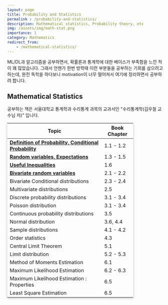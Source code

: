```yaml
---
layout: page
title: Probability and Statistics
permalink : /probability-and-statistics/
description: Mathematical statistics, Probability theory, etc
img: /assets/img/math-stat.png
importance: 1
category: Mathematics
redirect_from:
    - /mathematical-statistics/
---
```


ML/DL과 알고리즘을 공부하면서, 확률론과 통계학에 대한 베이스가 부족함을 느낀 적이 꽤 많았습니다. 그래서 언젠가 한번 방학때 이런 부분들을 공부하는 기회를 삼으려고 하는데, 완전 독학을 하다보니 motivation이 너무 떨어져서 여기에 정리하면서 공부하려 합니다.

## Mathematical Statistics

공부하는 책은 서울대학교 통계학과 수리통계 과목의 교과서인 "수리통계학(김우철 교수님 저)" 입니다. 

<style>
table th:first-of-type {
    width: 75%;
}
table th:nth-of-type(2) {
    width: 25%;
}
table {
    width:80%;
	box-shadow: 0 2px 5px 0 rgba(0, 0, 0, 0.16), 0 2px 10px 0 rgba(0, 0, 0, 0.12);
}
</style>


| **Topic**                                                                                          | **Book Chapter** |
| -------------------------------------------------------------------------------------------------- | ---------------- |
| **[Definition of Probability, Conditional Probability](/mathematical-statistics/01-probability/)** | 1.1 - 1.2        |
| **[Random variables, Expectations](/mathematical-statistics/02-random-variables/)**                | 1.3 - 1.5        |
| **[Useful Inequalities](/mathematical-statistics/03-useful-inequalities)**                         | 1.6              |
| **[Bivariate random variables](/mathematical-statistics/04-bivariate-random-variables/)**          | 2.1 - 2.2        |
| Bivariate Conditional distributions                                                                | 2.3 - 2.4        |
| Multivariate distributions                                                                         | 2.5              |
| Discrete probability distributions                                                                 | 3.1 - 3.4        |
| Poisson distribution                                                                               | 3.1 - 3.4        |
| Continuous probability distributions                                                               | 3.5              |
| Normal distribution                                                                                | 3.6, 4.4         |
| Sample distributions                                                                               | 4.1 - 4.2        |
| Order statistics                                                                                   | 4.3              |
| Central Limit Theorem                                                                              | 5.1              |
| Limit distribution                                                                                 | 5.2 - 5.3        |
| Method of Moments Estimation                                                                       | 6.1              |
| Maximum Likelihood Estimation                                                                      | 6.2 - 6.3        |
| Maximum Likelihood Estimation : Properties                                                         | 6.5              |
| Least Square Estimation                                                                            | 6.5              |